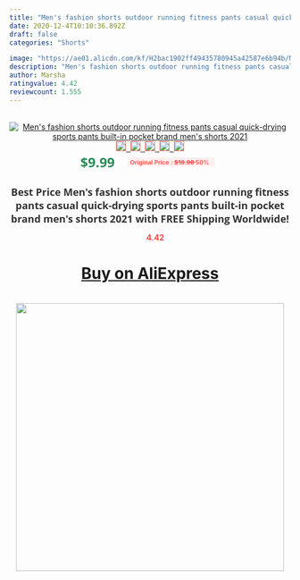 ```yaml
---
title: "Men's fashion shorts outdoor running fitness pants casual quick-drying sports pants built-in pocket brand men's shorts 2021"
date: 2020-12-4T10:10:36.892Z
draft: false
categories: "Shorts"

image: "https://ae01.alicdn.com/kf/H2bac1902ff49435780945a42587e6b94b/Men-s-fashion-shorts-outdoor-running-fitness-pants-casual-quick-drying-sports-pants-built-in-pocket.jpg"
description: "Men's fashion shorts outdoor running fitness pants casual quick-drying sports pants built-in pocket brand men's shorts 2021"
author: Marsha
ratingvalue: 4.42
reviewcount: 1.555
---
```

<br>
<div style="text-align: center;">
<a href="https://s.click.aliexpress.com/e/_AXBewv" target="_blank" rel="nofollow noopener noreferrer"><img alt="Men's fashion shorts outdoor running fitness pants casual quick-drying sports pants built-in pocket brand men's shorts 2021" class="magnifier-image" src="https://ae01.alicdn.com/kf/H2bac1902ff49435780945a42587e6b94b/Men-s-fashion-shorts-outdoor-running-fitness-pants-casual-quick-drying-sports-pants-built-in-pocket.jpg_640x640.jpg">
<br>
<img style="border:1px solid salmon" src="https://ae01.alicdn.com/kf/H2bac1902ff49435780945a42587e6b94b/Men-s-fashion-shorts-outdoor-running-fitness-pants-casual-quick-drying-sports-pants-built-in-pocket.jpg_120x120.jpg">&nbsp;&nbsp;<img style="border:1px solid salmon" src="https://ae01.alicdn.com/kf/Hfb4c7eed5b5d46c1bbe9c6fb3bcc6a41A/Men-s-fashion-shorts-outdoor-running-fitness-pants-casual-quick-drying-sports-pants-built-in-pocket.jpg_120x120.jpg">&nbsp;&nbsp;<img style="border:1px solid salmon" src="https://ae01.alicdn.com/kf/H86cc8328f7b54952930ff807a8acfccdI/Men-s-fashion-shorts-outdoor-running-fitness-pants-casual-quick-drying-sports-pants-built-in-pocket.jpg_120x120.jpg">&nbsp;&nbsp;<img style="border:1px solid salmon" src="https://ae01.alicdn.com/kf/Ha1efc7316bed41dbb737bc6bcd45ed330/Men-s-fashion-shorts-outdoor-running-fitness-pants-casual-quick-drying-sports-pants-built-in-pocket.jpg_120x120.jpg">&nbsp;&nbsp;<img style="border:1px solid salmon" src="https://ae01.alicdn.com/kf/H5c1fbaf0c38349169903e5e62cdce242f/Men-s-fashion-shorts-outdoor-running-fitness-pants-casual-quick-drying-sports-pants-built-in-pocket.jpg_120x120.jpg"></a></div><br0>
<div style="text-align: center;"><span style="background-color: white; border: 0px; box-sizing: border-box; color: seagreen; display: inline-block; font-family: &quot;open sans&quot; , &quot;arial&quot; , &quot;helvetica&quot; , sans-serif , &quot;heiti&quot;; font-size: 24px; font-stretch: inherit; font-weight: 700; line-height: inherit; margin: 0px 10px 0px 0px; padding: 0px; vertical-align: middle;">$9.99 </span>
<span style="background: rgb(255 , 241 , 241); border-radius: 3px; border: 0px; box-sizing: border-box; color: #ff4747; display: inline-block; font-family: inherit; font-size: 12px; font-stretch: inherit; font-style: inherit; font-variant: inherit; font-weight: 600; line-height: inherit; margin: 0px; padding: 2px 5px; transform: scale(0.9); vertical-align: middle;">Original Price : <b style="text-decoration: line-through;">$19.98 </b> 50%&nbsp;&nbsp;</span></div>
<h1 style="color: #333333; display: inline-block; font-family: &quot;open sans&quot; , &quot;arial&quot; , &quot;helvetica&quot; , sans-serif , &quot;heiti&quot;; font-size: 18px; font-stretch: inherit; font-weight: 700; text-align: center;">Best Price Men's fashion shorts outdoor running fitness pants casual quick-drying sports pants built-in pocket brand men's shorts 2021 with FREE Shipping Worldwide!</h1>
<div style="color: #ff4747; text-align: center;">
<img src="https://4.bp.blogspot.com/-M0ZcTcb-5uY/XleCXlxnR4I/AAAAAAAAAEc/OrjgMkXV1oMQFaCRZj5HQwOCBcu3w1FegCPcBGAYYCw/s1600/star.png" style="height: 15px;">&nbsp;<b>4.42</b></div>
<div class="button_cont" align="center"><a class="buynow_a" href="https://s.click.aliexpress.com/e/_AXBewv" target="_blank" rel="nofollow noopener noreferrer"><H1>Buy on AliExpress</H1></a></div><br>
<div class="separator" style="clear: both; text-align: center;">
<img src="https://lh3.googleusercontent.com/-pTy5HemUv9M/XlePHvY0dAI/AAAAAAAAAE4/0nX5iRUoIWY8eMW9Dpxeirr157OZliDIgCLcBGAsYHQ/s1600/badge.gif" width="480">
</div>

